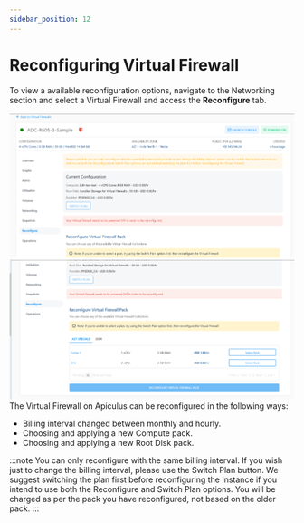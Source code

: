 ```yaml
---
sidebar_position: 12
---
```

# Reconfiguring Virtual Firewall

To view a available reconfiguration options, navigate to the Networking section and select a Virtual Firewall and access the **Reconfigure** tab.

![Reconfiguration](img/Reconfiguration.png)
![Reconfiguration](img/Reconfiguration1.png)
The Virtual Firewall on Apiculus can be reconfigured in the following ways:

- Billing interval changed between monthly and hourly.
- Choosing and applying a new Compute pack.
- Choosing and applying a new Root Disk pack.

:::note
You can only reconfigure with the same billing interval. If you wish just to change the billing interval, please use the Switch Plan button. We suggest switching the plan first before reconfiguring the Instance if you intend to use both the Reconfigure and Switch Plan options. You will be charged as per the pack you have reconfigured, not based on the older pack.
:::



